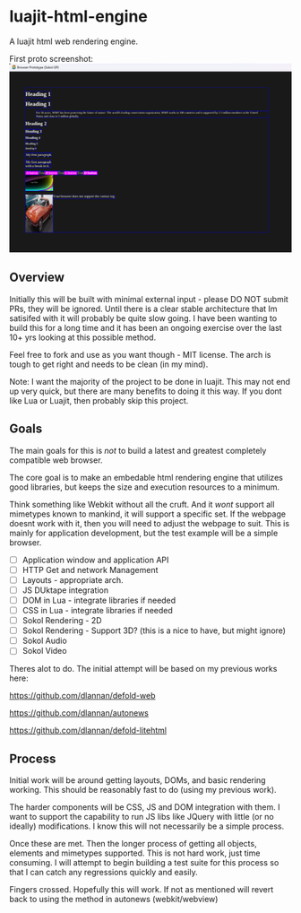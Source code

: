 # luajit-html-engine
A luajit html web rendering engine.

First proto screenshot:
![alt text](/media/screenshot-2024-12-30_11-50.png)

## Overview 
Initially this will be built with minimal external input - please DO NOT submit PRs, they will be ignored. Until there is a clear stable architecture that Im satisifed with it will probably be quite slow going. I have been wanting to build this for a long time and it has been an ongoing exercise over the last 10+ yrs looking at this possible method.

Feel free to fork and use as you want though - MIT license.
The arch is tough to get right and needs to be clean (in my mind).

Note: 
I want the majority of the project to be done in luajit. This may not end up very quick, but there are many benefits to doing it this way. If you dont like Lua or Luajit, then probably skip this project.

## Goals

The main goals for this is _not_ to build a latest and greatest completely compatible web browser.

The core goal is to make an embedable html rendering engine that utilizes good libraries, but keeps the size and execution resources to a minimum. 

Think something like Webkit without all the  cruft. And it _wont_ support all mimetypes known to mankind, it will support a specific set. If the webpage doesnt work with it, then you will need to adjust the webpage to suit. This is mainly for application development, but the test example will be a simple browser.

- [ ]  Application window and application API
- [ ]  HTTP Get and network Management
- [ ]  Layouts - appropriate arch.
- [ ]  JS DUktape integration
- [ ]  DOM in Lua - integrate libraries if needed
- [ ]  CSS in Lua - integrate libraries if needed
- [ ]  Sokol Rendering - 2D
- [ ]  Sokol Rendering - Support 3D? (this is a nice to have, but might ignore)
- [ ]  Sokol Audio
- [ ]  Sokol Video

Theres alot to do. The initial attempt will be based on my previous works here:

https://github.com/dlannan/defold-web

https://github.com/dlannan/autonews

https://github.com/dlannan/defold-litehtml

## Process

Initial work will be around getting layouts, DOMs, and basic rendering working. This should be reasonably fast to do (using my previous work). 

The harder components will be CSS, JS and DOM integration with them. I want to support the capability to run JS libs like JQuery with little (or no ideally) modifications. I know this will not necessarily be a simple process.

Once these are met. Then the longer process of getting all objects, elements and mimetypes supported. This is not hard work, just time consuming. I will attempt to begin building a test suite for this process so that I can catch any regressions quickly and easily.

Fingers crossed. Hopefully this will work. If not as mentioned will revert back to using the method in autonews (webkit/webview)
